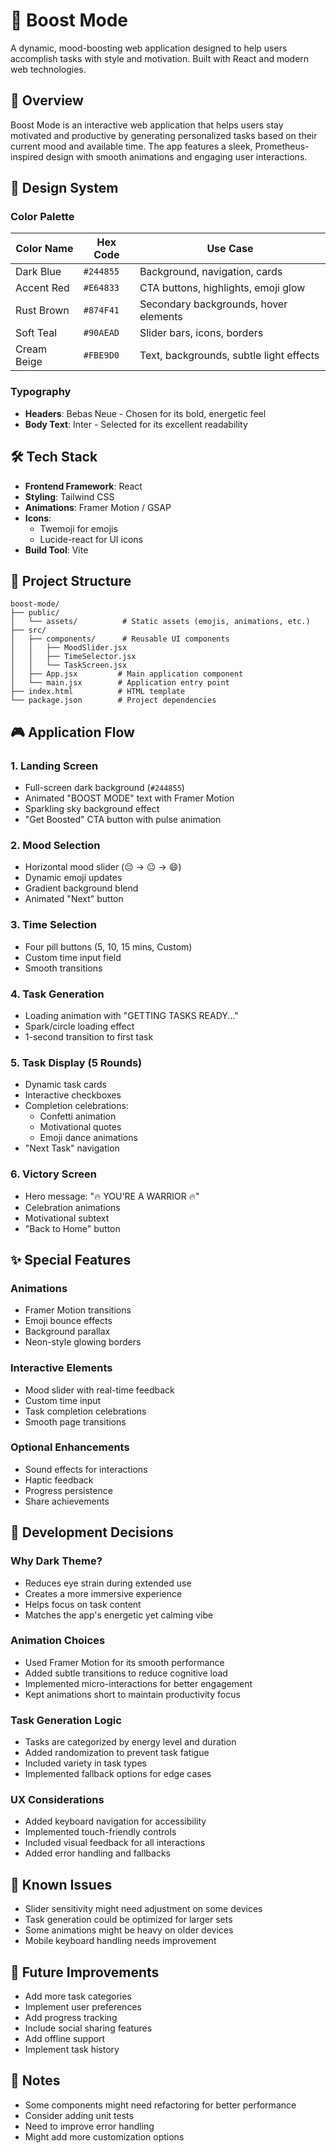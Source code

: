 # 🚀 Boost Mode

A dynamic, mood-boosting web application designed to help users accomplish tasks with style and motivation. Built with React and modern web technologies.


## 🎯 Overview

Boost Mode is an interactive web application that helps users stay motivated and productive by generating personalized tasks based on their current mood and available time. The app features a sleek, Prometheus-inspired design with smooth animations and engaging user interactions.

## 🎨 Design System

### Color Palette

| Color Name  | Hex Code  | Use Case                                |
|------------|-----------|----------------------------------------|
| Dark Blue  | `#244855` | Background, navigation, cards          |
| Accent Red | `#E64833` | CTA buttons, highlights, emoji glow    |
| Rust Brown | `#874F41` | Secondary backgrounds, hover elements  |
| Soft Teal  | `#90AEAD` | Slider bars, icons, borders           |
| Cream Beige| `#FBE9D0` | Text, backgrounds, subtle light effects|

### Typography

- **Headers**: Bebas Neue - Chosen for its bold, energetic feel
- **Body Text**: Inter - Selected for its excellent readability

## 🛠️ Tech Stack

- **Frontend Framework**: React
- **Styling**: Tailwind CSS
- **Animations**: Framer Motion / GSAP
- **Icons**: 
  - Twemoji for emojis
  - Lucide-react for UI icons
- **Build Tool**: Vite

## 📁 Project Structure

```
boost-mode/
├── public/
│   └── assets/          # Static assets (emojis, animations, etc.)
├── src/
│   ├── components/      # Reusable UI components
│   │   ├── MoodSlider.jsx
│   │   ├── TimeSelector.jsx
│   │   └── TaskScreen.jsx
│   ├── App.jsx         # Main application component
│   └── main.jsx        # Application entry point
├── index.html          # HTML template
└── package.json        # Project dependencies
```

## 🎮 Application Flow

### 1. Landing Screen
- Full-screen dark background (`#244855`)
- Animated "BOOST MODE" text with Framer Motion
- Sparkling sky background effect
- "Get Boosted" CTA button with pulse animation

### 2. Mood Selection
- Horizontal mood slider (😔 → 😐 → 😄)
- Dynamic emoji updates
- Gradient background blend
- Animated "Next" button

### 3. Time Selection
- Four pill buttons (5, 10, 15 mins, Custom)
- Custom time input field
- Smooth transitions

### 4. Task Generation
- Loading animation with "GETTING TASKS READY..."
- Spark/circle loading effect
- 1-second transition to first task

### 5. Task Display (5 Rounds)
- Dynamic task cards
- Interactive checkboxes
- Completion celebrations:
  - Confetti animation
  - Motivational quotes
  - Emoji dance animations
- "Next Task" navigation

### 6. Victory Screen
- Hero message: "🔥 YOU'RE A WARRIOR 🔥"
- Celebration animations
- Motivational subtext
- "Back to Home" button

## ✨ Special Features

### Animations
- Framer Motion transitions
- Emoji bounce effects
- Background parallax
- Neon-style glowing borders

### Interactive Elements
- Mood slider with real-time feedback
- Custom time input
- Task completion celebrations
- Smooth page transitions

### Optional Enhancements
- Sound effects for interactions
- Haptic feedback
- Progress persistence
- Share achievements

## 🎯 Development Decisions

### Why Dark Theme?
- Reduces eye strain during extended use
- Creates a more immersive experience
- Helps focus on task content
- Matches the app's energetic yet calming vibe

### Animation Choices
- Used Framer Motion for its smooth performance
- Added subtle transitions to reduce cognitive load
- Implemented micro-interactions for better engagement
- Kept animations short to maintain productivity focus

### Task Generation Logic
- Tasks are categorized by energy level and duration
- Added randomization to prevent task fatigue
- Included variety in task types
- Implemented fallback options for edge cases

### UX Considerations
- Added keyboard navigation for accessibility
- Implemented touch-friendly controls
- Included visual feedback for all interactions
- Added error handling and fallbacks

## 🐛 Known Issues
- Slider sensitivity might need adjustment on some devices
- Task generation could be optimized for larger sets
- Some animations might be heavy on older devices
- Mobile keyboard handling needs improvement

## 🚀 Future Improvements
- Add more task categories
- Implement user preferences
- Add progress tracking
- Include social sharing features
- Add offline support
- Implement task history

## 📝 Notes
- Some components might need refactoring for better performance
- Consider adding unit tests
- Need to improve error handling
- Might add more customization options

